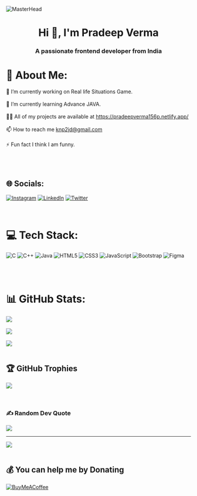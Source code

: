 ![MasterHead](https://user-images.githubusercontent.com/95478989/198955082-6e78ebb5-e1e4-49f9-8d32-6e5af3984dcd.gif)
<h1 align="center">Hi 👋, I'm Pradeep Verma</h1>
<h3 align="center">A passionate frontend developer from India</h3>


# 💫 About Me:
🔭 I’m currently working on Real life Situations Game.<br><br>🌱 I’m currently learning Advance JAVA.<br><br>👨‍💻 All of my projects are available at https://pradeepverma156p.netlify.app/<br><br>📫 How to reach me knp2jd@gmail.com<br><br>⚡ Fun fact I think I am funny.<br><br><br><br>


## 🌐 Socials:
[![Instagram](https://img.shields.io/badge/Instagram-%23E4405F.svg?logo=Instagram&logoColor=white)](https://instagram.com/pradeepverma156p) [![LinkedIn](https://img.shields.io/badge/LinkedIn-%230077B5.svg?logo=linkedin&logoColor=white)](https://linkedin.com/in/pradeep-verma-28630a253) [![Twitter](https://img.shields.io/badge/Twitter-%231DA1F2.svg?logo=Twitter&logoColor=white)](https://twitter.com/pradeep36393476) <br><br><br>

# 💻 Tech Stack:
![C](https://img.shields.io/badge/c-%2300599C.svg?style=flat-square&logo=c&logoColor=white) ![C++](https://img.shields.io/badge/c++-%2300599C.svg?style=flat-square&logo=c%2B%2B&logoColor=white) ![Java](https://img.shields.io/badge/java-%23ED8B00.svg?style=flat-square&logo=java&logoColor=white) ![HTML5](https://img.shields.io/badge/html5-%23E34F26.svg?style=flat-square&logo=html5&logoColor=white) ![CSS3](https://img.shields.io/badge/css3-%231572B6.svg?style=flat-square&logo=css3&logoColor=white) ![JavaScript](https://img.shields.io/badge/javascript-%23323330.svg?style=flat-square&logo=javascript&logoColor=%23F7DF1E) ![Bootstrap](https://img.shields.io/badge/bootstrap-%23563D7C.svg?style=flat-square&logo=bootstrap&logoColor=white) 	![Figma](https://img.shields.io/badge/figma-%23F24E1E.svg?style=flat-square&logo=figma&logoColor=white) <br><br><br><br>

# 📊 GitHub Stats:
![](https://github-readme-stats.vercel.app/api?username=PradeepCoad&theme=calm&hide_border=false&include_all_commits=false&count_private=false)<br><br>
![](https://github-readme-streak-stats.herokuapp.com/?user=PradeepCoad&theme=calm&hide_border=false)<br/><br/>
![](https://github-readme-stats.vercel.app/api/top-langs/?username=PradeepCoad&theme=calm&hide_border=false&include_all_commits=false&count_private=false&layout=compact)
<br><br>

## 🏆 GitHub Trophies
![](https://github-profile-trophy.vercel.app/?username=PradeepCoad&theme=discord&no-frame=false&no-bg=false&margin-w=4)
<br><br><br>

### ✍️ Random Dev Quote
![](https://quotes-github-readme.vercel.app/api?type=horizontal&theme=tokyonight)

---
[![](https://visitcount.itsvg.in/api?id=PradeepCoad&icon=0&color=0)](https://visitcount.itsvg.in)
<br><br>
  ## 💰 You can help me by Donating
  [![BuyMeACoffee](https://img.shields.io/badge/Buy%20Me%20a%20Coffee-ffdd00?style=for-the-badge&logo=buy-me-a-coffee&logoColor=black)](https://buymeacoffee.com/buymeacoffee.com/knp2jdZ) 

  
<!-- Proudly created with GPRM ( https://gprm.itsvg.in ) -->
